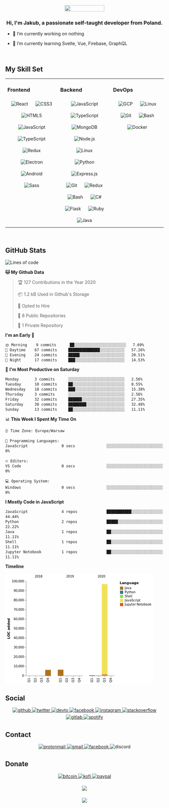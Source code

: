 <!-- markdownlint-disable MD033 -->
<div align="center">
  <img src="https://rishavanand.github.io/static/images/greetings.gif" align="center" height="25%" width="50%" />
</div>

### <div align="center">Hi, I'm Jakub, a passionate self-taught developer from Poland.</div>

- 🔭 I’m currently working on nothing

- 🌱 I’m currently learning Svelte, Vue, Firebase, GraphQL

<br/>

## My Skill Set

<table><tr><td valign="top" width="33%">

### Frontend

<div align="center">  
<img style="margin: 10px" src="https://profilinator.rishav.dev/skills-assets/react-original-wordmark.svg" alt="React" height="50" />  
<img style="margin: 10px" src="https://profilinator.rishav.dev/skills-assets/css3-original-wordmark.svg" alt="CSS3" height="50" />  
<img style="margin: 10px" src="https://profilinator.rishav.dev/skills-assets/html5-original-wordmark.svg" alt="HTML5" height="50" />  
<img style="margin: 10px" src="https://profilinator.rishav.dev/skills-assets/javascript-original.svg" alt="JavaScript" height="50" />  
<img style="margin: 10px" src="https://profilinator.rishav.dev/skills-assets/typescript-original.svg" alt="TypeScript" height="50" />  
<img style="margin: 10px" src="https://profilinator.rishav.dev/skills-assets/redux-original.svg" alt="Redux" height="50" />  
<img style="margin: 10px" src="https://profilinator.rishav.dev/skills-assets/electron-original.svg" alt="Electron" height="50" />
<img style="margin: 10px" src="https://profilinator.rishav.dev/skills-assets/android-original-wordmark.svg" alt="Android" height="50" />
<img style="margin: 10px" src="https://profilinator.rishav.dev/skills-assets/sass-original.svg" alt="Sass" height="50" />  
</div></td><td valign="top" width="33%">

### Backend

<div align="center">  
<img style="margin: 10px" src="https://profilinator.rishav.dev/skills-assets/javascript-original.svg" alt="JavaScript" height="50" />  
<img style="margin: 10px" src="https://profilinator.rishav.dev/skills-assets/typescript-original.svg" alt="TypeScript" height="50" />  
<img style="margin: 10px" src="https://profilinator.rishav.dev/skills-assets/mongodb-original-wordmark.svg" alt="MongoDB" height="50" />  
<img style="margin: 10px" src="https://profilinator.rishav.dev/skills-assets/nodejs-original-wordmark.svg" alt="Node.js" height="50" />  
<img style="margin: 10px" src="https://profilinator.rishav.dev/skills-assets/linux-original.svg" alt="Linux" height="50" />  
<img style="margin: 10px" src="https://profilinator.rishav.dev/skills-assets/python-original.svg" alt="Python" height="50" />  
<img style="margin: 10px" src="https://profilinator.rishav.dev/skills-assets/express-original-wordmark.svg" alt="Express.js" height="50" />  
<img style="margin: 10px" src="https://profilinator.rishav.dev/skills-assets/git-scm-icon.svg" alt="Git" height="50" />  
<img style="margin: 10px" src="https://profilinator.rishav.dev/skills-assets/redux-original.svg" alt="Redux" height="50" />  
<img style="margin: 10px" src="https://profilinator.rishav.dev/skills-assets/gnu_bash-icon.svg" alt="Bash" height="50" />  
<img style="margin: 10px" src="https://profilinator.rishav.dev/skills-assets/csharp-original.svg" alt="C#" height="50" />  
<img style="margin: 10px" src="https://profilinator.rishav.dev/skills-assets/flask.png" alt="Flask" height="50" />  
<img style="margin: 10px" src="https://profilinator.rishav.dev/skills-assets/ruby-original-wordmark.svg" alt="Ruby" height="50" />  
<img style="margin: 10px" src="https://profilinator.rishav.dev/skills-assets/java-original-wordmark.svg" alt="Java" height="50" />  
</div></td><td valign="top" width="33%">

### DevOps

<div align="center">  
<img style="margin: 10px" src="https://profilinator.rishav.dev/skills-assets/google_cloud-icon.svg" alt="GCP" height="50" />  
<img style="margin: 10px" src="https://profilinator.rishav.dev/skills-assets/linux-original.svg" alt="Linux" height="50" />  
<img style="margin: 10px" src="https://profilinator.rishav.dev/skills-assets/git-scm-icon.svg" alt="Git" height="50" />  
<img style="margin: 10px" src="https://profilinator.rishav.dev/skills-assets/gnu_bash-icon.svg" alt="Bash" height="50" />  
<img style="margin: 10px" src="https://profilinator.rishav.dev/skills-assets/docker-original-wordmark.svg" alt="Docker" height="50" />  
</div></td></tr></table>

<br/>  
  
## GitHub Stats
<!--START_SECTION:waka-->
![Lines of code](https://img.shields.io/badge/From%20Hello%20World%20I%27ve%20Written-157555%20lines%20of%20code-blue)

**🐱 My Github Data** 

> 🏆 127 Contributions in the Year 2020
 > 
> 📦 1.2 kB Used in Github's Storage 
 > 
> 💼 Opted to Hire
 > 
> 📜 8 Public Repositories
 > 
> 🔑 1 Private Repository 
 > 
**I'm an Early 🐤** 

```text
🌞 Morning    9 commits      ██░░░░░░░░░░░░░░░░░░░░░░░   7.69% 
🌆 Daytime    67 commits     ██████████████░░░░░░░░░░░   57.26% 
🌃 Evening    24 commits     █████░░░░░░░░░░░░░░░░░░░░   20.51% 
🌙 Night      17 commits     ███░░░░░░░░░░░░░░░░░░░░░░   14.53%

```
📅 **I'm Most Productive on Saturday** 

```text
Monday       3 commits      ░░░░░░░░░░░░░░░░░░░░░░░░░   2.56% 
Tuesday      10 commits     ██░░░░░░░░░░░░░░░░░░░░░░░   8.55% 
Wednesday    18 commits     ███░░░░░░░░░░░░░░░░░░░░░░   15.38% 
Thursday     3 commits      ░░░░░░░░░░░░░░░░░░░░░░░░░   2.56% 
Friday       32 commits     ██████░░░░░░░░░░░░░░░░░░░   27.35% 
Saturday     38 commits     ████████░░░░░░░░░░░░░░░░░   32.48% 
Sunday       13 commits     ██░░░░░░░░░░░░░░░░░░░░░░░   11.11%

```


📊 **This Week I Spent My Time On** 

```text
⌚︎ Time Zone: Europe/Warsaw

💬 Programming Languages: 
JavaScript               0 secs              ░░░░░░░░░░░░░░░░░░░░░░░░░   0%

🔥 Editors: 
VS Code                  0 secs              ░░░░░░░░░░░░░░░░░░░░░░░░░   0%

💻 Operating System: 
Windows                  0 secs              ░░░░░░░░░░░░░░░░░░░░░░░░░   0%

```

**I Mostly Code in JavaScript** 

```text
JavaScript               4 repos             ███████████░░░░░░░░░░░░░░   44.44% 
Python                   2 repos             █████░░░░░░░░░░░░░░░░░░░░   22.22% 
Java                     1 repos             ██░░░░░░░░░░░░░░░░░░░░░░░   11.11% 
Shell                    1 repos             ██░░░░░░░░░░░░░░░░░░░░░░░   11.11% 
Jupyter Notebook         1 repos             ██░░░░░░░░░░░░░░░░░░░░░░░   11.11%

```


**Timeline**

![Chart not found](https://github.com/0xNetcat/0xNetcat/blob/master/charts/bar_graph.png) 


<!--END_SECTION:waka-->

## Social

<div align="center">
  <a href="https://github.com/0xNetcat" target="_blank">
    <img src=https://img.shields.io/badge/github-%2324292e.svg?&style=for-the-badge&logo=github&logoColor=white alt=github style="margin-bottom: 5px;" />
  </a>
  <a href="https://twitter.com/0xNetcat" target="_blank">
    <img src=https://img.shields.io/badge/twitter-%2300acee.svg?&style=for-the-badge&logo=twitter&logoColor=white alt=twitter style="margin-bottom: 5px;" />
  </a>
  <a href="https://dev.to/0xnetcat" target="_blank">
    <img src=https://img.shields.io/badge/dev.to-%2308090A.svg?&style=for-the-badge&logo=dev.to&logoColor=white alt=devto style="margin-bottom: 5px;" />
  </a>
  <a href="https://www.facebook.com/0xNetcat" target="_blank">
    <img src=https://img.shields.io/badge/facebook-%232E87FB.svg?&style=for-the-badge&logo=facebook&logoColor=white alt=facebook style="margin-bottom: 5px;" />
  </a>
  <a href="https://instagram.com/0xNetcat" target="_blank">
    <img src=https://img.shields.io/badge/instagram-%23000000.svg?&style=for-the-badge&logo=instagram&logoColor=white alt=instagram style="margin-bottom: 5px;" />
  </a>
  <a href="https://stackoverflow.com/users/9802624/0xnetcat" target="_blank">
    <img src=https://img.shields.io/badge/stackoverflow-%23F28032.svg?&style=for-the-badge&logo=stackoverflow&logoColor=white alt=stackoverflow style="margin-bottom: 5px;" />
  </a>
  <a href="https://gitlab.com/0xNetcat" target="_blank">
    <img src=https://img.shields.io/badge/gitlab-%23330f63.svg?&style=for-the-badge&logo=gitlab&logoColor=white alt=gitlab style="margin-bottom: 5px;" />
  </a>
  <a href="https://open.spotify.com/user/peg1fuzvx3ly6fju135cmrkau?si=RM4_x2VRTI2V8FCGZYyoGA" target="_blank">
    <img src=https://img.shields.io/badge/spotify-%231ED760.svg?&style=for-the-badge&logo=spotify&logoColor=white alt=spotify style="margin-bottom: 5px;" />
  </a>
</div>

## Contact

<div align="center">
  <a href="mailto:0xNetcat@pm.me" target="_blank">
    <img src=https://img.shields.io/badge/protonmail-%238B89CC.svg?&style=for-the-badge&logo=protonmail&logoColor=white alt=protonmail style="margin-bottom: 5px;" />
  </a>
  <a href="mailto:j4kub.kko7@gmail.com" target="_blank">
    <img src=https://img.shields.io/badge/gmail-%23D14836.svg?&style=for-the-badge&logo=gmail&logoColor=white alt=gmail style="margin-bottom: 5px;" />
  </a>
  <a href="https://facebook.com/0xNetcat" target="_blank">
    <img src=https://img.shields.io/badge/facebook-4267B2.svg?&style=for-the-badge&logo=facebook&logoColor=white alt=facebook style="margin-bottom: 5px;" />
  </a>
  <img src=https://img.shields.io/badge/netcat%232586-7289DA.svg?&style=for-the-badge&logo=discord&logoColor=white alt=discord style="margin-bottom: 5px;" />
</div>

## Donate

<div align="center">
  <a href="bitcoin:bc1qj4ptz4zps0xs4cjfyuz655aymya6spy99vn72vhjwuny6xfdergqercxrl?message=0xNetcat&time=1600609346" target="_blank">
    <img src=https://img.shields.io/badge/bitcoin-%23000000.svg?&style=for-the-badge&logo=bitcoin&logoColor=white alt=bitcoin style="margin-bottom: 5px;" />
  </a>
  <a href="https://ko-fi.com/0xnetcat" target="_blank">
    <img src=https://img.shields.io/badge/kofi-%23F16061.svg?&style=for-the-badge&logo=ko-fi&logoColor=white alt=kofi style="margin-bottom: 5px;" />
  </a>
  <a href="https:/paypal.me/kko7" target="_blank">
    <img src=https://img.shields.io/badge/paypal-%2300457C.svg?&style=for-the-badge&logo=paypal&logoColor=white alt=paypal style="margin-bottom: 5px;" />
  </a>
</div>

<br/>

<div align="center">
  <a href="https://spotify-github-profile.vercel.app/api/view?uid=peg1fuzvx3ly6fju135cmrkau&redirect=true" target="_blank">
    <img src="https://spotify-github-profile.vercel.app/api/view?uid=peg1fuzvx3ly6fju135cmrkau&cover_image=true" />
  </a>
</div>

<br/>

<div align="center">
  <img src="https://komarev.com/ghpvc/?username=0xNetcat&&style=flat-square" align="center" />
</div>

<br />
